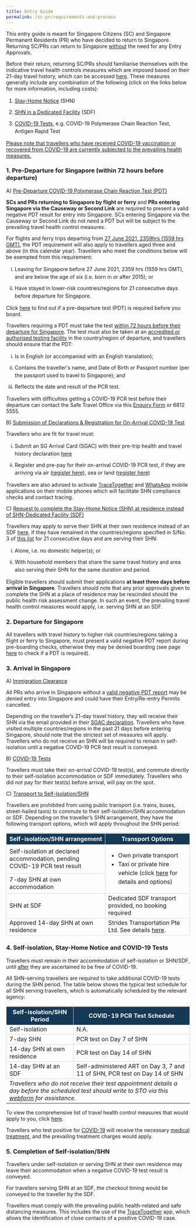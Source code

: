 ```yaml
---
title: Entry Guide
permalink: /sc-pr/requirements-and-process
---
```

This entry guide is meant for Singapore Citizens (SC) and Singapore Permanent Residents (PR) who have decided to return to Singapore. Returning SC/PRs can return to Singapore <u>without</u> the need for any Entry Approvals.

Before their return, returning SC/PRs should familiarise themselves with the indicative travel health controls measures which are imposed based on their 21-day travel history, which can be accessed <a href="/sc-pr/shn-and-swab-summary">here</a>. These measures generally include any combination of the following (click on the links below for more information, including costs):

<ol style="margin-top:0px; list-style-type: decimal;">
<li style="margin-top:10px; margin-bottom:0px; line-height:1.5;"><a href="https://safetravel.ica.gov.sg/health/shn">Stay-Home Notice</a> (SHN)</li>
<li style="margin-top:10px; margin-bottom:0px; line-height:1.5;"><a href="https://safetravel.ica.gov.sg/health/shn/sdf">SHN in a Dedicated Facility</a> (SDF)</li>
<li style="margin-top:10px; margin-bottom:0px;  line-height:1.5;"><a href="https://safetravel.ica.gov.sg/health/covid19-tests/pcrtest">COVID-19 Tests</a>, e.g. COVID-19 Polymerase Chain Reaction Test, Antigen Rapid Test</li> 
</ol>

<u>Please note that travellers who have received COVID-19 vaccination or recovered from COVID-19 are currently subjected to the prevailing health measures.</u>

<div id="PDT"></div>

### 1. Pre-Departure for Singapore (within 72 hours before departure)

A) <u>Pre-Departure COVID-19 Polymerase Chain Reaction Test (PDT)</u>

<b>SCs and PRs returning to Singapore by flight or ferry</b> and <b>PRs entering Singapore via the Causeway or Second Link</b> are required to present a valid negative PDT result for entry into Singapore. SCs entering Singapore via the Causeway or Second Link do not need a PDT but will be subject to the prevailing travel health control measures. 

For flights and ferry trips departing from <u>27 June 2021, 2359hrs (1559 hrs GMT)</u>, the PDT requirement will also apply to travellers aged three and above (in this calendar year). Travellers who meet the conditions below will be exempted from this requirement:
<ol style="margin-top:0px; list-style-type: lower-roman;">
<li style="margin-top:10px; margin-bottom:0px; line-height:1.5;">Leaving for Singapore before 27 June 2021, 2359 hrs (1559 hrs GMT), and are below the age of six (i.e. born in or after 2015); or</li>
<li style="margin-top:10px; margin-bottom:0px; line-height:1.5;">Have stayed in lower-risk countries/regions for 21 consecutive days before departure for Singapore. </li>
	</ol>

Click <a href="/sc-pr/shn-and-swab-summary">here</a> to find out if a pre-departure test (PDT) is required before you board.

Travellers requiring a PDT must take the test <u>within 72 hours before their departure for Singapore</u>. The test must also be taken at an <a href="https://www.moh.gov.sg/covid-19/accreditation-bodies-for-covid-19-testing">accredited or authorised testing facility</a> in the country/region of departure, and travellers should ensure that the PDT:

<ol style="margin-top:0px; list-style-type: lower-roman;">
<li style="margin-top:10px; margin-bottom:0px; line-height:1.5;">Is in English (or accompanied with an English translation);</li>
<li style="margin-top:10px; margin-bottom:0px; line-height:1.5;">Contains the traveller's name, and Date of Birth or Passport number (per the passport used to travel to Singapore); and</li>
<li style="margin-top:10px; margin-bottom:0px; line-height:1.5;">Reflects the date and result of the PCR test.</li>
</ol>

Travellers with difficulties getting a COVID-19 PCR test before their departure can contact the Safe Travel Office via this <a href="https://go.gov.sg/sto-enquiry">Enquiry Form</a> or 6812 5555.

<div id="SGAC"></div>

B) <u>Submission of Declarations & Registration for On-Arrival COVID-19 Test</u>

Travellers who are fit for travel must:

<ol style="margin-top:0px; list-style-type: lower-roman;">
<li style="margin-top:10px; margin-bottom:0px; line-height:1.5;">Submit an SG Arrival Card (SGAC) with their pre-trip health and travel history declaration <a href="https://eservices.ica.gov.sg/sgarrivalcard/">here</a></li>
<li style="margin-top:10px; margin-bottom:0px; line-height:1.5;">Register and pre-pay for their on-arrival COVID-19 PCR test, if they are arriving via air (<a href="https://safetravel.changiairport.com/#/">register here</a>), sea or land (<a href="https://t.2c2p.com/express/parkwayshenton">register here</a>)</li>
</ol>

Travellers are also advised to activate <a href="https://www.tracetogether.gov.sg/">TraceTogether</a> and <a href="https://www.whatsapp.com/download">WhatsApp</a> mobile applications on their mobile phones which will facilitate SHN compliance checks and contact tracing. 

C) <u>Request to complete the Stay-Home Notice (SHN) at residence instead of SHN-Dedicated Facility (SDF)</u>

Travellers may apply to serve their SHN at their own residence instead of an SDF <a href="https://go.gov.sg/scproptoutsdf">here</a>, if they have remained in the countries/regions specified in S/No. 3 of <a href="/sc-pr/shn-and-swab-summary">this list</a> for 21 consecutive days and are serving their SHN:
<ol style="margin-top:0px; list-style-type: lower-roman;">
<li style="margin-top:10px; margin-bottom:0px; line-height:1.5;">Alone, i.e. no domestic helper(s); or</li>
<li style="margin-top:10px; margin-bottom:0px; line-height:1.5;">With household members that share the same travel history and area also serving their SHN for the same duration and period.</li>
</ol>

Eligible travellers should submit their applications <b>at least three days before arrival in Singapore</b>. Travellers should note that any prior approvals given to complete the SHN at a place of residence may be rescinded should the public health risk assessment change. In such an event, the prevailing travel health control measures would apply, i.e. serving SHN at an SDF.


### 2. Departure for Singapore

All travellers with travel history to higher risk countries/regions taking a flight or ferry to Singapore, must present a valid negative PDT report during pre-boarding checks, otherwise they may be denied boarding (see page [here](/sc-pr/shn-and-swab-summary) to check if a PDT is required).


### 3. Arrival in Singapore

A) <u>Immigration Clearance</u>

All PRs who arrive in Singapore without a <a href="#PDT">valid negative PDT report</a> may be denied entry into Singapore and could have their Entry/Re-entry Permits cancelled.

Depending on the traveller’s 21-day travel history, they will receive their SHN via the email provided in their <a href="#SGAC">SGAC declaration</a>. Travellers who have visited multiple countries/regions in the past 21 days before entering Singapore, should note that the strictest set of measures will apply. Travellers who do not receive an SHN will be required to remain in self-isolation until a negative COVID-19 PCR test result is conveyed.

B) <u>COVID-19 Tests</u>

Travellers must take their on-arrival COVID-19 test(s), and commute directly to their self-isolation accommodation or SDF immediately. Travellers who did not pay for their test(s) before arrival, will pay on the spot.

C) <u>Transport to Self-Isolation/SHN</u>

Travellers are prohibited from using public transport (i.e. trains, buses, street-hailed taxis) to commute to their self-isolation/SHN accommodation or SDF. Depending on the traveller’s SHN arrangement, they have the following transport options, which will apply throughout the SHN period:
<table>
<thead>
<tr>
<th style="border-top:3px solid #D8D8D8; border-left:1px solid #D8D8D8; border-right:1px solid #D8D8D8; background-color:#153855; color:white;">Self-isolation/SHN arrangement</th>
<th style="font-size:16px;border-top:3px solid #D8D8D8; border-left:1px solid #D8D8D8; border-right:1px solid #D8D8D8; background-color:#153855; color:white;">Transport Options</th>
</tr>
</thead>
<tbody>
<tr>
    <td style="border-left:1px solid #D8D8D8;border-bottom:1px solid #D8D8D8; border-right:1px solid #D8D8D8;">Self-isolation at declared accommodation, pending COVID-19 PCR test result</td>
    <td rowspan="2" style="border-right:1px solid #D8D8D8;border-bottom:1px solid #D8D8D8;">
<ul>
<li style="font-size:16px; line-height: 1.5;">Own private transport</li>
<li style="font-size:16px; line-height: 1.5;">Taxi or private hire vehicle (click <a href="https://safetravel.ica.gov.sg/health/faq#transport">here</a> for details and options)</li>
</ul>
 </td>
 </tr>
<tr>
<td style="border-left:1px solid #D8D8D8;border-bottom:1px solid #D8D8D8; border-right:1px solid #D8D8D8;">7-day SHN at own accommodation</td>
</tr>
<!--<tr>
<td style="border-left:1px solid #D8D8D8;border-bottom:1px solid #D8D8D8; border-right:1px solid #D8D8D8;">7-day SHN at own accommodation after serving 14-day SHN at SDF</td>
</tr>-->
<tr>
<td style="border-left:1px solid #D8D8D8;border-bottom:1px solid #D8D8D8; border-right:1px solid #D8D8D8;">SHN at SDF</td>
<td style="border-left:1px solid #D8D8D8;border-bottom:1px solid #D8D8D8; border-right:1px solid #D8D8D8;">Dedicated SDF transport provided, no booking required</td>
</tr>
<tr>
<td style="border-left:1px solid #D8D8D8;border-bottom:1px solid #D8D8D8; border-right:1px solid #D8D8D8;">Approved 14-day SHN at own residence</td>
<td style="border-left:1px solid #D8D8D8;border-bottom:1px solid #D8D8D8; border-right:1px solid #D8D8D8;">Strides Transportation Pte Ltd. See details <a href="/health/faq#transportQ3">here</a>. 
</td>
</tr>
</tbody>
</table>


### 4. Self-isolation, Stay-Home Notice and COVID-19 Tests

Travellers must remain in their accommodation of self-isolation or SHN/SDF, until <u>after</u> they are ascertained to be free of COVID-19. 

All SHN-serving travellers are required to take additional COVID-19 tests during the SHN period. The table below shows the typical test schedule for all SHN serving travellers, which is automatically scheduled by the relevant agency:

<table>
<thead>
<tr>
<th style="border-top:3px solid #D8D8D8; border-left:1px solid #D8D8D8; border-right:1px solid #D8D8D8;background-color:#153855; color:white;;">Self-isolation/SHN Period</th>
<th style="font-size:16px;border-top:3px solid #D8D8D8; border-left:1px solid #D8D8D8; border-right:1px solid #D8D8D8;background-color:#153855; color:white;">COVID-19 PCR Test Schedule</th>
</tr>
</thead>
<tbody>
<tr>
    <td style="border-left:1px solid #D8D8D8;border-bottom:1px solid #D8D8D8; border-right:1px solid #D8D8D8;">Self-isolation</td>
    <td style="border-right:1px solid #D8D8D8;border-bottom:1px solid #D8D8D8;">N.A.
 </td>
 </tr>
<tr>
	<td style="border-left:1px solid #D8D8D8;border-bottom:1px solid #D8D8D8; border-right:1px solid #D8D8D8;">7-day SHN</td>
	<td style="border-left:1px solid #D8D8D8;border-bottom:1px solid #D8D8D8; border-right:1px solid #D8D8D8;">PCR test on Day 7 of SHN</td>
</tr>
<tr>
	<!--<td style="border-left:1px solid #D8D8D8;border-bottom:1px solid #D8D8D8; border-right:1px solid #D8D8D8;">21-day SHN (including 14-day SHN at SDF with additional 7-day SHN at place of residence)</td>
	<td style="border-left:1px solid #D8D8D8;border-bottom:1px solid #D8D8D8; border-right:1px solid #D8D8D8;">Day 14 <u>and</u> 21 of SHN</td>-->
	    <td style="border-left:1px solid #D8D8D8;border-bottom:1px solid #D8D8D8; border-right:1px solid #D8D8D8;">14-day SHN at own residence</td>
		<td style="border-left:1px solid #D8D8D8;border-bottom:1px solid #D8D8D8; border-right:1px solid #D8D8D8;">PCR test on Day 14 of SHN</td>
</tr>
	<tr>
		<td style="border-left:1px solid #D8D8D8;border-bottom:1px solid #D8D8D8; border-right:1px solid #D8D8D8;">14-day SHN at an SDF</td>
		<td style="border-left:1px solid #D8D8D8;border-bottom:1px solid #D8D8D8; border-right:1px solid #D8D8D8;">Self-administered ART on Day 3, 7 and 11 of SHN, PCR test on Day 14 of SHN</td>
</tr>
<tr>
	<td colspan="2" style="font-size:16px;"><i>Travellers who do not receive their test appointment details a day before the scheduled test should write to STO via this <a href="https://go.gov.sg/sto-enquiry">webform</a> for assistance.</i></td> 
</tr>
</tbody>
</table>

To view the comprehensive list of travel health control measures that would apply to you, click <a href="/sc-pr/shn-and-swab-summary">here</a>. 

Travellers who test positive for <a href="https://safetravel.ica.gov.sg/health/covid19-symptoms">COVID-19</a> will receive the necessary <a href="https://safetravel.ica.gov.sg/health/covidtreatment">medical treatment</a>, and the prevailing treatment charges would apply.


### 5. Completion of Self-isolation/SHN

Travellers under self-isolation or serving SHN at their own residence may leave their accommodation when a negative COVID-19 test result is conveyed. 

For travellers serving SHN at an SDF, the checkout timing would be conveyed to the traveller by the SDF.

Travellers must comply with the prevailing public health-related and safe distancing measures. This includes the use of the <a href="https://www.tracetogether.gov.sg/">TraceTogether</a> app, which allows the identification of close contacts of a positive COVID-19 case.